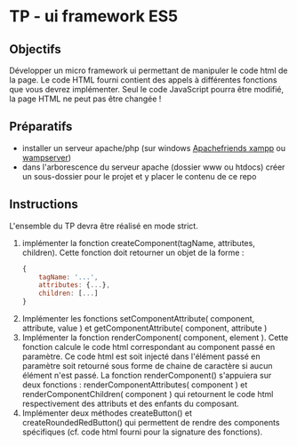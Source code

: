 # TP - ui framework ES5

## Objectifs
Développer un micro framework ui permettant de manipuler le code html de la page.
Le code HTML fourni contient des appels à différentes fonctions que vous devrez implémenter. Seul le code JavaScript pourra être modifié, la page HTML ne peut pas être changée !

## Préparatifs
- installer un serveur apache/php (sur windows [Apachefriends xampp](https://www.apachefriends.org/fr/index.html) ou [wampserver](http://www.wampserver.com/))
- dans l'arborescence du serveur apache (dossier www ou htdocs) créer un sous-dossier pour le projet et y placer le contenu de ce repo

## Instructions
L'ensemble du TP devra être réalisé en mode strict.
1. implémenter la fonction createComponent(tagName, attributes, children). Cette fonction doit retourner un objet de la forme : 
    ```js
    {
        tagName: '...',
        attributes: {...},
        children: [...]
    }
    ```
2. Implémenter les fonctions setComponentAttribute( component, attribute, value ) et getComponentAttribute( component, attribute )
3. Implémenter la fonction renderComponent( component, element ). Cette fonction calcule le code html correspondant au component passé en paramètre. Ce code html est soit injecté dans l'élément passé en paramètre soit retourné sous forme de chaine de caractère si aucun élément n'est passé. 
La fonction renderComponent() s'appuiera sur deux fonctions : renderComponentAttributes( component ) et renderComponentChildren( component ) qui retournent le code html respectivement des attributs et des enfants du composant.
4. Implémenter deux méthodes createButton() et createRoundedRedButton() qui permettent de rendre des components spécifiques (cf. code html fourni pour la signature des fonctions).
